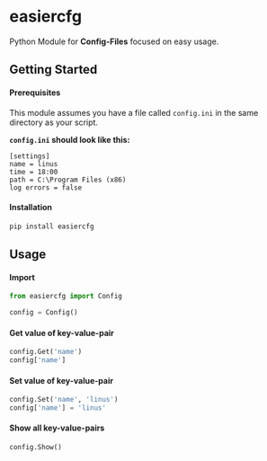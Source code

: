 # easiercfg

Python Module for **Config-Files** focused on easy usage.

## Getting Started

#### Prerequisites

This module assumes you have a file called `config.ini` in the same directory as your script.

**`config.ini` should look like this:**

```
[settings]
name = linus
time = 18:00
path = C:\Program Files (x86)
log errors = false
```

#### Installation

```python
pip install easiercfg
```

## Usage

#### Import

```python
from easiercfg import Config

config = Config()
```

#### Get value of key-value-pair

```python
config.Get('name')
config['name']
```

#### Set value of key-value-pair

```python
config.Set('name', 'linus')
config['name'] = 'linus'
```

#### Show all key-value-pairs

```python
config.Show()
```
